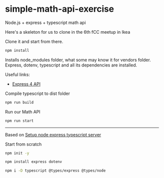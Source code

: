 # simple-math-api-exercise

Node.js + express + typescript math api

Here's a skeleton for us to clone in the 6th fCC meetup in Ikea

Clone it and start from there.

```sh
npm install
```

Installs node_modules folder, what some may know it for vendors folder. Express, dotenv, typescript and all its dependencies are installed.

Useful links:

* [Express 4 API](https://expressjs.com/en/4x/api.html)

Compile typescript to dist folder

```sh
npm run build
```

Run our Math API

```sh
npm run start
```

----

Based on [Setup node express typescript server](https://blog.logrocket.com/how-to-set-up-node-typescript-express/)

Start from scratch

```sh
npm init -y
```

```sh
npm install express dotenv
```

```sh
npm i -D typescript @types/express @types/node
```